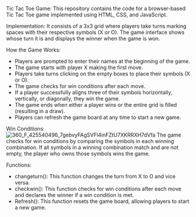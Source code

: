 Tic Tac Toe Game:
This repository contains the code for a browser-based Tic Tac Toe game implemented using HTML, CSS, and JavaScript.

Implementation:
It consists of a 3x3 grid where players take turns marking spaces with their respective symbols (X or O). The game interface shows whose turn it is and displays the winner when the game is won.

How the Game Works:
  - Players are prompted to enter their names at the beginning of the game.
  - The game starts with player X making the first move.
  - Players take turns clicking on the empty boxes to place their symbols (X or O).
  - The game checks for win conditions after each move.
  - If a player successfully aligns three of their symbols horizontally, vertically, or diagonally, they win the game.
  - The game ends when either a player wins or the entire grid is filled (resulting in a draw).
  - Players can refresh the game board at any time to start a new game.

Win Conditions:
![360_F_425540496_7gebvyFAgSVFl4inFZtU7XKRRXH7dVfa](https://github.com/AjayR-7/TIC-TOC-TOE/assets/140146943/b3ccac77-23c1-4f60-afe1-ffe3b8017a96)
The game checks for win conditions by comparing the symbols in each winning combination. If all symbols in a winning combination match and are not empty, the player who owns those symbols wins the game.

Functions:
  - changeturn(): This function changes the turn from X to O and vice versa.
  - checkwin(): This function checks for win conditions after each move and declares the winner if a win condition is met.
  - Refresh(): This function resets the game board, allowing players to start a new game.
